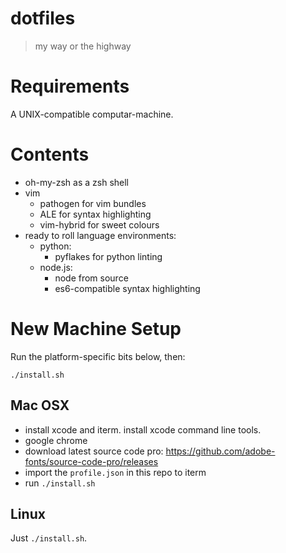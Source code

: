# dotfiles

> my way or the highway

# Requirements

A UNIX-compatible computar-machine.

# Contents

- oh-my-zsh as a zsh shell
- vim
  - pathogen for vim bundles
  - ALE for syntax highlighting
  - vim-hybrid for sweet colours
- ready to roll language environments:
  - python:
    - pyflakes for python linting
  - node.js:
    - node from source
    - es6-compatible syntax highlighting

# New Machine Setup

Run the platform-specific bits below, then:

    ./install.sh

## Mac OSX

- install xcode and iterm. install xcode command line tools.
- google chrome
- download latest source code pro: https://github.com/adobe-fonts/source-code-pro/releases
- import the `profile.json` in this repo to iterm
- run `./install.sh`

## Linux

Just `./install.sh`.
